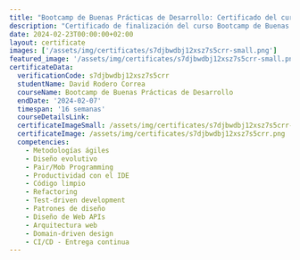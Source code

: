 ```yaml
---
title: "Bootcamp de Buenas Prácticas de Desarrollo: Certificado del curso"
description: "Certificado de finalización del curso Bootcamp de Buenas Prácticas de Desarrollo para David Rodero Correa."
date: 2024-02-23T00:00:00+02:00
layout: certificate
images: ['/assets/img/certificates/s7djbwdbj12xsz7s5crr-small.png']
featured_image: '/assets/img/certificates/s7djbwdbj12xsz7s5crr-small.png'
certificateData:
  verificationCode: s7djbwdbj12xsz7s5crr 
  studentName: David Rodero Correa
  courseName: Bootcamp de Buenas Prácticas de Desarrollo
  endDate: '2024-02-07'
  timespan: '16 semanas'
  courseDetailsLink: 
  certificateImageSmall: /assets/img/certificates/s7djbwdbj12xsz7s5crr-small.png
  certificateImage: /assets/img/certificates/s7djbwdbj12xsz7s5crr.png
  competencies:
    - Metodologías ágiles
    - Diseño evolutivo
    - Pair/Mob Programming
    - Productividad con el IDE
    - Código limpio
    - Refactoring
    - Test-driven development
    - Patrones de diseño
    - Diseño de Web APIs
    - Arquitectura web
    - Domain-driven design
    - CI/CD - Entrega continua
---
```

